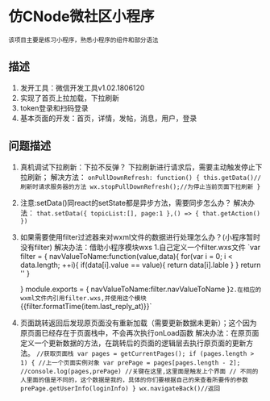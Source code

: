 # 仿CNode微社区小程序

    该项目主要是练习小程序，熟悉小程序的组件和部分语法

## 描述
 1. 发开工具：微信开发工具v1.02.1806120
 2. 实现了首页上拉加载，下拉刷新
 3. token登录和扫码登录
 4. 基本页面的开发：首页，详情，发帖，消息，用户，登录

 ## 问题描述
 1. 真机调试下拉刷新：下拉不反弹？
   下拉刷新进行请求后，需要主动触发停止下拉刷新；
   解决方法：
    `onPullDownRefresh: function() {
        this.getData()//刷新时请求服务器的方法
        wx.stopPullDownRefresh();//为停止当前页面下拉刷新
     }`
 2. 注意:setData()同react的setState都是异步方法，需要同步怎么办？
    解决办法：
    `that.setData({
         topicList:[],
         page:1
     },() => {
         that.getAction()
     })`
 3. 如果需要使用filter过滤器来对wxml文件的数据进行处理怎么办？(小程序暂时没有filter)
    解决办法：借助小程序模块wxs
    1.自己定义一个filter.wxs文件
    `var filter = {
         navValueToName:function(value,data){
            for(var i = 0; i < data.length; ++i){
            if(data[i].value == value){
                 return data[i].lable
             }
            }
            return ''
         }

     }
     module.exports = {
       navValueToName:filter.navValueToName
     }`
    2.在相应的wxml文件内引用filter.wxs,并使用这个模块
    `<wxs module="filter" src="../../utils/filter.wxs"></wxs>`
    `<text class="main-item-b-item">{{filter.formatTime(item.last_reply_at)}}</text>`
 4. 页面跳转返回后发现原页面没有重新加载（需要更新数据未更新）；这个因为原页面已经存在于页面栈中，不会再次执行onLoad函数
    解决办法：在原页面定义一个更新数据的方法，在跳转后的页面的逻辑层去执行原页面的更新方法。
    `//获取页面栈
    var pages = getCurrentPages();
    if (pages.length > 1) {
        //上一个页面实例对象
        var prePage = pages[pages.length - 2];
        //console.log(pages,prePage)
        //关键在这里,这里面是触发上个界面
        // 不同的人里面的值是不同的，这个数据是我的，具体的你们要根据自己的来查看所要传的参数
        prePage.getUserInfo(loginInfo)
    }
    wx.navigateBack()//返回`